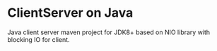 # ClientServer on Java

Java client server maven project for JDK8+ based on NIO library with blocking IO for client.